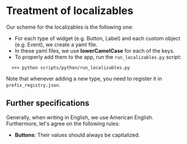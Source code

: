 # Treatment of localizables

Our scheme for the localizables is the following one:

- For each type of widget (e.g. Button, Label) and each custom object (e.g. Event), we create a yaml file.
- In these yaml files, we use **lowerCamelCase** for each of the keys.
- To properly add them to the app, run the `run_localizables.py` script:

```[bash]
  >>> python scripts/python/run_localizables.py
```

Note that whenever adding a new type, you need to register it in `prefix_registry.json`.

## Further specifications

Generally, when writing in English, we use American English.\
Furthermore, let's agree on the following rules:

- **Buttons**: Their values should always be capitalized.
